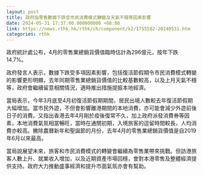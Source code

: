 ```yaml
---
layout: post
title: 政府指零售數據下跌受市民消費模式轉變及天氣不穩等因素影響
date: 2024-05-31 17:37:00.000000000 +08:00
link: https://news.rthk.hk/rthk/ch/component/k2/1755582-20240531.htm
categories: rthk
---
```


政府統計處公布，4月的零售業總銷貨價值臨時估計為296億元，按年下跌14.7%。

政府發言人表示，數據下跌受多項因素影響，包括復活節假期令市民消費模式轉變的影響更形明顯，去年同期零售業總銷貨價值的比較基數較高，以及上月天氣不穩等，政府會繼續留意相關情況，適時推出措施提振本地經濟。
 
當局表示，今年3月底至4月初復活節假期期間，居民出境人數較去年復活節假期大幅增加。當市民外遊，不但會影響離港期間的本地消費，亦可能會減少外遊前後日子的消費。又指出香港去年4月剛於疫後復常不久，加上政府派發消費券等因素，本地消費氣氛相當暢旺，當時在通關初期，入境旅客的逗留時間較長，人均消費亦較高。撇除農曆新年和聖誕節的月份，去年4月的零售業總銷貨價值是自2019年6月以來最高。

當局說展望未來，旅客和市民消費模式的轉變會繼續為零售業帶來挑戰。但訪港旅客人數上升、就業收入增加，以及近期資產市場回穩，會對本港零售及整體經濟提供支持。政府大力推動盛事經濟和提升市面氣氛亦會有幫助。
